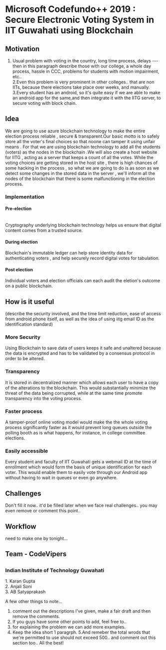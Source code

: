 <h1> Microsoft Codefundo++ 2019 : Secure Electronic Voting System in IIT Guwahati using Blockchain </h1>

<h2>Motivation</h2>
  
  1. Usual problem with voting in the country, long time process, delays --- then in this paragraph describe those with our college, a whole day process, hassle in CCC, problems for students with motion impairment, etc.. <br>
  2.Even this problem is very prominent in other colleges.. that are non IITs, because there elections take place over weeks, and manually. <br>
  3.Every student has an android, so it's quite easy if we are able to make an android app for the same,and then integrate it with the IITG server, to secure voting with block chain.
  
<h2>Idea</h2>
 
We are going to use azure blockchain technology to make the entire election process reliable , secure & transparent.Our basic motto is to safely store all the voter's final choices so that noone can tamper it using unfair means . For that we are using blockchain technology to add all the students (voters) as the nodes in the blockchain .We will also create a host website for IITG , acting as a server that keeps a count of all the votes. While the voting choices are getting stored in the host site , there is high chances of some hacking in the process , so what we are going to do is as soon as we detect some changes in the stored data in the server , we'll inform all the nodes of the blockchain that there is some malfunctioning in the election process.
<h3>Implementation</h3>
<h4>Pre-election</h4></br>
Cryptography underlying blockchain technology helps us ensure that digital content comes from a trusted source.
<h4>During election</h4>
Blockchain's immutable ledger can help store identity data for authenticating voters , and help securely record digital votes for tabulation.
<h4>Post election</h4>
Individual voters and election officials can each audit the eletion's outcome on a public blockchain.

<h2>How is it useful</h2>
(describe the security involved, and the time limit reduction, ease of access from android phone itself, as well as the idea of using iitg email ID as the identification standard)
<h3>More Security</h3>
Using Blockchain to save data of users keeps it safe and unaltered because the data is encrypted and has to be validated by a consensus protocol in order to be altered.

<h3>Transparency</h3>
It is stored in decentralized manner which allows each user to have a copy of the alterations to the blockchain. This would substantially minimize the threat of the data being corrupted, while at the same time promote transparency into the voting process.

<h3>Faster process</h3>
A tamper-proof online voting model would make the the whole voting process significantly faster as it would prevent long queues outside the polling booth as is what happens, for instance, in college committee elections.

<h3>Easily accessible</h3>
Every student and faculty of IIT Guwahati gets a webmail ID at the time of enrollment which would form the basis of unique identification for each voter. This would enable them to easily vote through our Android app without having to wait in queues or even go anywhere.

<h2>Challenges</h2>
  Don't fill it now.. it'd be filled later when we face real challenges.. you may even remove or comment this point..
  
<h2>Workflow</h2>
need to make one by tonight... 

<h2>Team - CodeVipers<h2>
  <h3>Indian Institute of Technology Guwahati</h3>
  1. Karan Gupta</br>
  2. Anjali Soni</br>
  3. AB Satyaprakash</br>
  
  
  
  A few other things to note...
  1. comment out the descriptions I've given, make a fair draft and then remove the comments. 
  2. If you guys have some other points to add, feel free to..
  3. for explaining the problem we can add more examples.
  4. Keep the idea short 1 paragrph.
  5.And remeber the total wrods that we're permitted to use should not exceed 500.. and comment out this section too.. All the best!
  
  
  
  




